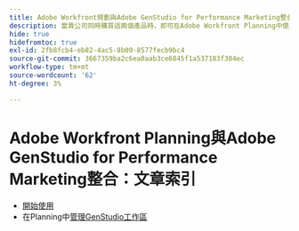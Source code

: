 ```yaml
---
title: Adobe Workfront規劃與Adobe GenStudio for Performance Marketing整合：文章索引
description: 當貴公司同時購買這兩個產品時，即可在Adobe Workfront Planning中使用GenStudio for Performance Marketing工作區。 此清單中的文章說明此整合可使用的功能。
hide: true
hidefromtoc: true
exl-id: 2fb8fcb4-eb82-4ac5-8b09-8577fecb9bc4
source-git-commit: 3667359ba2c6ea0aab3ce6845f1a537183f304ec
workflow-type: tm+mt
source-wordcount: '62'
ht-degree: 3%

---
```


<!--
Better metadata when published:
---
title: "Adobe Workfront Planning and Adobe GenStudio for Performance Marketing Integration: Article Index"
description: The GenStudio for Performance Marketing workspace is available in Adobe Workfront Planning when your company has purchased both products. The articles in this list describe the functionality available for this integration. 
feature: Workfront Planning
role: User, Admin
author: Alina
recommendations: noDisplay, noCatalog
---
-->

# Adobe Workfront Planning與Adobe GenStudio for Performance Marketing整合：文章索引

* [開始使用](/help/quicksilver/planning/planning-and-genstudio-integration/get-started-with-workfront-planning-and-genstudio-integration.md)
* 在Planning中[管理GenStudio工作區](/help/quicksilver/planning/planning-and-genstudio-integration/manage-gen-studio-workspace-in-planning.md)
  <!--* [Promote Adobe Workfront Planning workspace to GenStudio](/help/quicksilver/planning/planning-and-genstudio-integration/promote-planning-workspace-to-genstudio.md)-->
